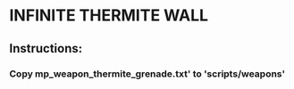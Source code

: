 # INFINITE THERMITE WALL

## Instructions:

### Copy mp_weapon_thermite_grenade.txt' to 'scripts/weapons'